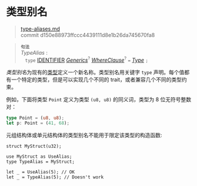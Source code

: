 # 类型别名

>[type-aliases.md](https://github.com/rust-lang/reference/blob/master/src/items/type-aliases.md)\
>commit d150e88973ffccc4439111d8e1b26da745670fa8

> **<sup>句法</sup>**\
> _TypeAlias_ :\
> &nbsp;&nbsp; `type` [IDENTIFIER]&nbsp;[_Generics_]<sup>?</sup>
>              [_WhereClause_]<sup>?</sup> `=` [_Type_] `;`

*类型别名*为现有的[类型]定义一个新名称。类型别名用关键字 `type` 声明。每个值都有一个特定的类型，但是可以实现几个不同的 trait，或者兼容几个不同的类型约束。

[类型]: ../types.md

例如，下面将类型 `Point` 定义为类型 `(u8, u8)` 的同义词，类型为 8 位无符号整数对：

```rust
type Point = (u8, u8);
let p: Point = (41, 68);
```

元组结构体或单元结构体的类型别名不能用于限定该类型的构造函数:

```rust,edition2018,compile_fail
struct MyStruct(u32);

use MyStruct as UseAlias;
type TypeAlias = MyStruct;

let _ = UseAlias(5); // OK
let _ = TypeAlias(5); // Doesn't work
```

[IDENTIFIER]: ../identifiers.md
[_Generics_]: generics.md
[_WhereClause_]: generics.md#where-clauses
[_Type_]: ../types.md#type-expressions

